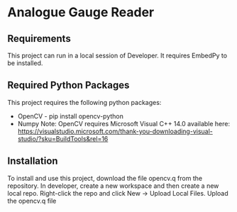 # Analogue Gauge Reader
## Requirements
This project can run in a local session of Developer. It requires EmbedPy to be installed.
## Required Python Packages
This project requires the following python packages:
- OpenCV - pip install opencv-python
- Numpy
Note: OpenCV requires Microsoft Visual C++ 14.0 available here: https://visualstudio.microsoft.com/thank-you-downloading-visual-studio/?sku=BuildTools&rel=16
## Installation
To install and use this project, download the file opencv.q from the repository. 
In developer, create a new workspace and then create a new local repo. Right-click the repo and click New -> Upload Local Files. Upload the opencv.q file
